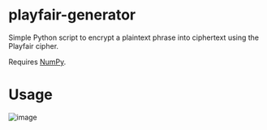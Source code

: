 # playfair-generator
Simple Python script to encrypt a plaintext phrase into ciphertext using the Playfair cipher.

Requires [NumPy](https://numpy.org/install/).

# Usage
![image](https://github.com/reeduxx/playfair-generator/assets/48395914/e9eab9a2-5a43-470f-91dc-b113880f4229)
